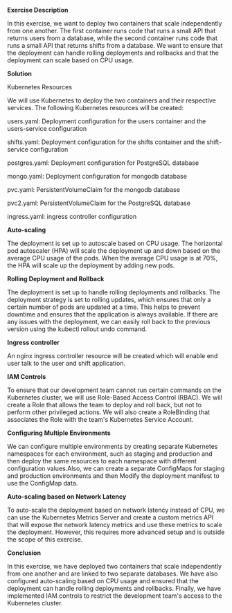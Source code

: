 **Exercise Description**

In this exercise, we want to deploy two containers that scale independently from one another. The first container runs code that runs a small API that returns users from a database, while the second container runs code that runs a small API that returns shifts from a database. We want to ensure that the deployment can handle rolling deployments and rollbacks and that the deployment can scale based on CPU usage.



**Solution**

Kubernetes Resources

We will use Kubernetes to deploy the two containers and their respective services. The following Kubernetes resources will be created:

users.yaml: Deployment configuration for the users container and the users-service configuration

shifts.yaml: Deployment configuration for the shifts container and the shift-service configuration

postgres.yaml: Deployment configuration for PostgreSQL database

mongo.yaml: Deployment configuration for mongodb database

pvc.yaml: PersistentVolumeClaim for the mongodb database

pvc2.yaml: PersistentVolumeClaim for the PostgreSQL database

ingress.yaml: ingress controller configuration


**Auto-scaling**

The deployment is set up to autoscale based on CPU usage. The horizontal pod autoscaler (HPA) will scale the deployment up and down based on the average CPU usage of the pods. When the average CPU usage is at 70%, the HPA will scale up the deployment by adding new pods.

**Rolling Deployment and Rollback**

The deployment is set up to handle rolling deployments and rollbacks. The deployment strategy is set to rolling updates, which ensures that only a certain number of pods are updated at a time. This helps to prevent downtime and ensures that the application is always available. If there are any issues with the deployment, we can easily roll back to the previous version using the kubectl rollout undo command.

**Ingress controller**

An nginx ingress controller resource will be created which will enable end user talk to the user and shift application.

**IAM Controls**

To ensure that our development team cannot run certain commands on the Kubernetes cluster, we will use Role-Based Access Control (RBAC). We will create a Role that allows the team to deploy and roll back, but not to perform other privileged actions. We will also create a RoleBinding that associates the Role with the team's Kubernetes Service Account.

**Configuring Multiple Environments**

We can configure multiple environments by creating separate Kubernetes namespaces for each environment, such as staging and production and then deploy the same resources to each namespace with different configuration values.Also, we can create a separate ConfigMaps for staging and production environments and then Modify the deployment manifest to use the ConfigMap data.


**Auto-scaling based on Network Latency**

To auto-scale the deployment based on network latency instead of CPU, we can use the Kubernetes Metrics Server and create a custom metrics API that will expose the network latency metrics and use these metrics to scale the deployment. However, this requires more advanced setup and is outside the scope of this exercise.

**Conclusion**

In this exercise, we have deployed two containers that scale independently from one another and are linked to two separate databases. We have also configured auto-scaling based on CPU usage and ensured that the deployment can handle rolling deployments and rollbacks. Finally, we have implemented IAM controls to restrict the development team's access to the Kubernetes cluster.




